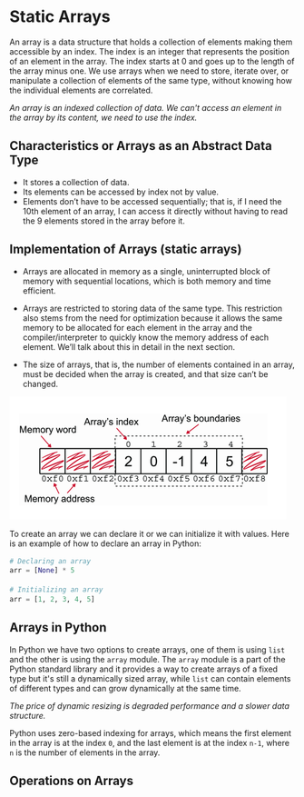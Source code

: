 # Static Arrays

An array is a data structure that holds a collection of elements making them accessible by an index. The index is an integer that represents the position of an element in the array. The index starts at 0 and goes up to the length of the array minus one.
We use arrays when we need to store, iterate over, or manipulate a collection of elements of the same type, without knowing how the individual elements are correlated.

_An array is an indexed collection of data. We can't access an element in the array by its content, we need to use the index._

## Characteristics or Arrays as an Abstract Data Type

- It stores a collection of data.
- Its elements can be accessed by index not by value.
- Elements don’t have to be accessed sequentially; that is, if I need the 10th element of an array, I can access it directly without having to read the 9 elements stored in the array before it.

## Implementation of Arrays (static arrays)

- Arrays are allocated in memory as a single, uninterrupted block of memory with sequential locations, which is both memory and time efficient.

- Arrays are restricted to storing data of the same type. This restriction also stems from the need for optimization because it allows the same memory to be allocated for each element in the array and the compiler/interpreter to quickly know the memory address of each element. We’ll talk about this in detail in the next section.

- The size of arrays, that is, the number of elements contained in an array, must be decided when the array is created, and that size can’t be changed.

![alt text](image.png)

To create an array we can declare it or we can initialize it with values. Here is an example of how to declare an array in Python:

```python
# Declaring an array
arr = [None] * 5

# Initializing an array
arr = [1, 2, 3, 4, 5]
```

## Arrays in Python

In Python we have two options to create arrays, one of them is using `list` and the other is using the `array` module. The `array` module is a part of the Python standard library and it provides a way to create arrays of a fixed type but it's still a dynamically sized array, while `list` can contain elements of different types and can grow dynamically at the same time.

_The price of dynamic resizing is degraded performance and a slower data structure._

Python uses zero-based indexing for arrays, which means the first element in the array is at the index `0`, and the last element is at the index `n-1`, where `n` is the number of elements in the array.

## Operations on Arrays
